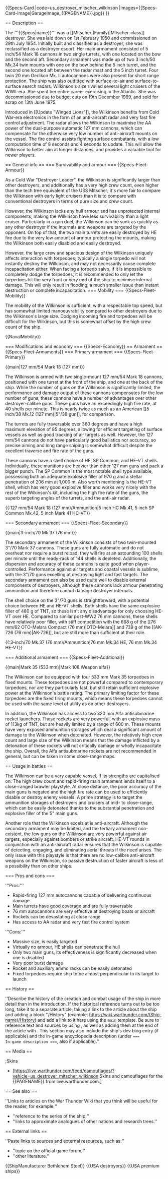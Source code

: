 {{Specs-Card
|code=us_destroyer_mitscher_wilkinson
|images={{Specs-Card-Image|GarageImage_{{PAGENAME}}.jpg}}
}}

== Description ==
<!-- ''In the first part of the description, cover the history of the ship's creation and military application. In the second part, tell the reader about using this ship in the game. Add a screenshot: if a beginner player has a hard time remembering vehicles by name, a picture will help them identify the ship in question.'' -->
The '''{{Specs|name}}''' was a [[Mitscher (Family)|Mitscher-class]] destroyer. She was laid down on 1st February 1950 and commissioned on 29th July 1954. Initially built and classified as a destroyer, she was reclassified as a destroyer escort. Her main armament consisted of 5 inch/54 Mark 18 cannons in two single turrets, with one located on the bow and the second aft. Secondary armament was made up of two 3 inch/50 Mk.34 twin mounts with one on the bow behind the 5 inch turret, and the second one located aft between the radar mast and the 5 inch turret. Four twin 20 mm Oerlikon Mk. II autocannons were also present for short range protection. The ship was also outfitted with surface-to-air and surface-to-surface search radars. Wilkinson's size rivalled several light cruisers of the WWII-era. She spent her entire career exercising in the Atlantic. She was decommissioned due to budget cuts on 19th December 1969, and sold for scrap on 13th June 1975.

Introduced in [[Update "Winged Lions"]], the Wilkinson benefits from Cold War-era electronics in the form of an anti-aircraft radar and very fast fire control adjustment. The radar allows the Wilkinson to maximise the AA power of the dual-purpose automatic 127 mm cannons, which can compensate for the otherwise very low number of anti-aircraft mounts on the vessel. The fire control assists fighting surface combatants, with a low computation time of 8 seconds and 4 seconds to update. This will allow the Wilkinson to better aim at longer distances, and provides a valuable tool for newer players.

== General info ==
=== Survivability and armour ===
{{Specs-Fleet-Armour}}
<!-- ''Talk about the vehicle's armour. Note the most well-defended and most vulnerable zones, e.g. the ammo magazine. Evaluate the composition of components and assemblies responsible for movement and manoeuvrability. Evaluate the survivability of the primary and secondary armaments separately. Don't forget to mention the size of the crew, which plays an important role in fleet mechanics. Save tips on preserving survivability for the "Usage in battles" section. If necessary, use a graphical template to show the most well-protected or most vulnerable points in the armour.'' -->
As a Cold War "Destroyer Leader", the Wilkinson is significantly larger than other destroyers, and additionally has a very high crew count, even higher than the tech tree equivalent of the USS Mitscher; it's more fair to compare the Wilkinson with early light cruisers than it is to compare with conventional destroyers in terms of pure size and crew count.

However, the Wilkinson lacks any hull armour and has unprotected internal components, making the Wilkinson have less survivability than a light cruiser. Particularly in a gun duel, the Wilkinson can be sunk as quickly as any other destroyer if the internals and weapons are targeted by the opponent. On top of that, the two main turrets are easily destroyed by HE fire due to the very low amount of armour protecting the mounts, making the Wilkinson both easily disabled and easily destroyed.

However, the large crew and spacious design of the Wilkinson uniquely affects interaction with torpedoes; typically a single torpedo will not instantly destroy the Wilkinson, and may not necessarily cause complete incapacitation either. When facing a torpedo salvo, if it is impossible to completely dodge the torpedoes, it is recommended to only let the torpedoes hit the very front or very end of the ship to minimise internal damage. This will only result in flooding, a much smaller issue than instant destruction or complete incapacitation.
=== Mobility ===
{{Specs-Fleet-Mobility}}
<!-- ''Write about the ship's mobility. Evaluate its power and manoeuvrability, rudder rerouting speed, stopping speed at full tilt, with its maximum forward and reverse speed.'' -->
The mobility of the Wilkinson is sufficient, with a respectable top speed, but has somewhat limited manoeuvrability compared to other destroyers due to the Wilkinson's large size. Dodging incoming fire and torpedoes will be difficult for the Wilkinson, but this is somewhat offset by the high crew count of the ship.

{{NavalMobility}}

=== Modifications and economy ===
{{Specs-Economy}}
== Armament ==
{{Specs-Fleet-Armaments}}
=== Primary armament ===
{{Specs-Fleet-Primary}}
<!-- ''Provide information about the characteristics of the primary armament. Evaluate their efficacy in battle based on their reload speed, ballistics and the capacity of their shells. Add a link to the main article about the weapon: <code><nowiki>{{main|Weapon name (calibre)}}</nowiki></code>. Broadly describe the ammunition available for the primary armament, and provide recommendations on how to use it and which ammunition to choose.'' -->
{{main|127 mm/54 Mark 18 (127 mm)}}

The Wilkinson is armed with two single-mount 127 mm/54 Mark 18 cannons, positioned with one turret at the front of the ship, and one at the back of the ship. While the number of guns on the Wilkinson is significantly limited, the performance and damage output of these cannons compensates for the low number of guns; these cannons have a number of advantages over other destroyer-calibre guns. These guns have an exceedingly high fire rate, at 40 shells per minute. This is nearly twice as much as an American [[5 inch/38 Mk.12 (127 mm)|5"/38 gun]], for comparison.

The turrets are fully traversable over 360 degrees and have a high maximum elevation of 85 degrees, allowing for efficient targeting of surface vessels as well as good tracking of air targets as well. However, the 127 mm/54 cannons do not have particularly good ballistics nor accuracy, so precise aiming and long range sniping is somewhat difficult despite the excellent traverse and fire rate of the guns.

These cannons have a shell choice of HE, SP Common, and HE-VT shells. Individually, these munitions are heavier than other 127 mm guns and pack a bigger punch. The SP Common is the most notable shell type available, possessing both an adequate explosive filler of 970 g and a stellar penetration of 206 mm at 1,000 m. Also worth mentioning is the HE-VT shell, which has very good explosive filler and works very nicely with the rest of the Wilkinson's kit, including the high fire rate of the guns, the superb targeting angles of the turrets, and the anti-air radar.

{{:127 mm/54 Mark 18 (127 mm)/Ammunition|5 inch HC Mk.41, 5 inch SP Common Mk.42, 5 inch Mark 41 HC-VT}}

=== Secondary armament ===
{{Specs-Fleet-Secondary}}
<!-- ''Some ships are fitted with weapons of various calibres. Secondary armaments are defined as weapons chosen with the control <code>Select secondary weapon</code>. Evaluate the secondary armaments and give advice on how to use them. Describe the ammunition available for the secondary armament. Provide recommendations on how to use them and which ammunition to choose. Remember that any anti-air armament, even heavy calibre weapons, belong in the next section. If there is no secondary armament, remove this section.'' -->
{{main|3-inch/70 Mk.37 (76 mm)}}

The secondary armament of the Wilkinson consists of two twin-mounted 3"/70 Mark 37 cannons. These guns are fully automatic and do not overheat nor require a burst reload; they will fire at an astounding 100 shells per minute until the ready-rack of 144 shells is depleted. Additionally, the dispersion and accuracy of these cannons is quite good when player-controlled. Performance against air targets and coastal vessels is sublime, with the 3"/70 guns excelling at destroying light and fast targets. The secondary armament can also be used quite well to disable external components of destroyers, although these cannons lack armour penetrating ammunition and therefore cannot damage destroyer internals.

The shell choice on the 3"/70 guns is straightforward, with a potential choice between HE and HE-VT shells. Both shells have the same explosive filler of 480 g of TNT, so these isn't any disadvantage for only choosing HE-VT over HE. Compared to similar post-WW2 76 mm cannons, these shells have relatively poor filler, with stiff competition with the 668 g of the [[76 mm/62 OTO-Melara Compact (76 mm)|OTO-Melara]] and 739 g of the [[AK-726 (76 mm)|AK-726]], but are still more than sufficient at their role.

{{:3-inch/70 Mk.37 (76 mm)/Ammunition|76 mm Mk.34 HE, 76 mm Mk.34 HE-VT}}

=== Additional armament ===
{{Specs-Fleet-Additional}}
<!-- ''Describe the available additional armaments of the ship: depth charges, mines, torpedoes. Talk about their positions, available ammunition and launch features such as dead zones of torpedoes. If there is no additional armament, remove this section.'' -->
{{main|Mark 35 (533 mm)|Mark 108 Weapon alfa}}

The Wilkinson can be equipped with four 533 mm Mark 35 torpedoes in fixed mounts. These torpedoes are not powerful compared to contemporary torpedoes, nor are they particularly fast, but still retain sufficient explosive power at the Wilkinson's battle rating. The primary limiting factor for these torpedoes are the fixed firing mounts, which means these torpedoes cannot be used with the same level of utility as on other destroyers.

In addition, the Wilkinson has access to two 320 mm Alfa antisubmarine rocket launchers. These rockets are very powerful, with an explosive mass of 113kg of TNT, but are heavily limited by a range of 600 m. These mounts have very exposed ammunition storages which deal a significant amount of damage to the Wilkinson when detonated. However, the relatively high crew count and large size of the Wilkinson means that the damage inflicted by a detonation of these rockets will not critically damage or wholly incapacitate the ship. Overall, the Alfa antisubmarine rockets are not recommended in general, but can be taken in some close-range maps.

== Usage in battles ==
<!-- ''Describe the technique of using this ship, the characteristics of her use in a team and tips on strategy. Abstain from writing an entire guide – don't try to provide a single point of view, but give the reader food for thought. Talk about the most dangerous opponents for this vehicle and provide recommendations on fighting them. If necessary, note the specifics of playing with this vehicle in various modes (AB, RB, SB).'' -->
The Wilkinson can be a very capable vessel, if its strengths are capitalised on. The high crew count and rapid-firing main armament lends itself to a close-ranged brawler playstyle. At close distance, the poor accuracy of the main guns is negated and the high fire rate can be used to efficiently disable or destroy enemy vessels. A prime strategy is to target the ammunition storages of destroyers and cruisers at mid- to close-range, which can be easily detonated thanks to the substantial penetration and explosive filler of the 5" main guns.

Another role that the Wilkinson excels at is anti-aircraft. Although the secondary armament may be limited, and the tertiary armament non-existent, the few guns on the Wilkinson are very powerful against air targets, especially against bombers or strike aircraft. HE-VT rounds in conjunction with an anti-aircraft radar ensures that the Wilkinson is capable of detecting, engaging, and eliminating aerial threats if the need arises. The only issue with this playstyle is that there are no low-calibre anti-aircraft weapons on the Wilkinson, so passive destruction of faster aircraft is less of a possibility than on other ships.

=== Pros and cons ===
<!-- ''Summarise and briefly evaluate the vehicle in terms of its characteristics and combat effectiveness. Mark its pros and cons in the bulleted list. Try not to use more than 6 points for each of the characteristics. Avoid using categorical definitions such as "bad", "good" and the like - use substitutions with softer forms such as "inadequate" and "effective".'' -->

'''Pros:'''

* Rapid-firing 127 mm autocannons capable of delivering continuous damage
* Main turrets have good coverage and are fully traversable
* 76 mm autocannons are very effective at destroying boats or aircraft
* Rockets can be devastating at close range
* Has access to AA radar and very fast fire control system

'''Cons:'''

* Massive size, is easily targeted
* Virtually no armour, HE shells can penetrate the hull
* Only two main guns, its effectiveness is significantly decreased when one is disabled
* Very poor burst damage
* Rocket and auxiliary ammo racks can be easily detonated
* Fixed torpedoes require ship to be almost perpendicular to its target to launch

== History ==
<!-- ''Describe the history of the creation and combat usage of the ship in more detail than in the introduction. If the historical reference turns out to be too long, take it to a separate article, taking a link to the article about the ship and adding a block "/History" (example: <nowiki>https://wiki.warthunder.com/(Ship-name)/History</nowiki>) and add a link to it here using the <code>main</code> template. Be sure to reference text and sources by using <code><nowiki><ref></ref></nowiki></code>, as well as adding them at the end of the article with <code><nowiki><references /></nowiki></code>. This section may also include the ship's dev blog entry (if applicable) and the in-game encyclopedia description (under <code><nowiki>=== In-game description ===</nowiki></code>, also if applicable).'' -->
''Describe the history of the creation and combat usage of the ship in more detail than in the introduction. If the historical reference turns out to be too long, take it to a separate article, taking a link to the article about the ship and adding a block "/History" (example: <nowiki>https://wiki.warthunder.com/(Ship-name)/History</nowiki>) and add a link to it here using the <code>main</code> template. Be sure to reference text and sources by using <code><nowiki><ref></ref></nowiki></code>, as well as adding them at the end of the article with <code><nowiki><references /></nowiki></code>. This section may also include the ship's dev blog entry (if applicable) and the in-game encyclopedia description (under <code><nowiki>=== In-game description ===</nowiki></code>, also if applicable).''

== Media ==
<!-- ''Excellent additions to the article would be video guides, screenshots from the game, and photos.'' -->

;Skins

* [https://live.warthunder.com/feed/camouflages/?vehicle=us_destroyer_mitscher_wilkinson Skins and camouflages for the {{PAGENAME}} from live.warthunder.com.]

== See also ==
<!-- ''Links to articles on the War Thunder Wiki that you think will be useful for the reader, for example:''
* ''reference to the series of the ship;''
* ''links to approximate analogues of other nations and research trees.'' -->
''Links to articles on the War Thunder Wiki that you think will be useful for the reader, for example:''

* ''reference to the series of the ship;''
* ''links to approximate analogues of other nations and research trees.''

== External links ==
<!-- ''Paste links to sources and external resources, such as:''
* ''topic on the official game forum;''
* ''other literature.'' -->
''Paste links to sources and external resources, such as:''

* ''topic on the official game forum;''
* ''other literature.''

{{ShipManufacturer Bethlehem Steel}}
{{USA destroyers}}
{{USA premium ships}}